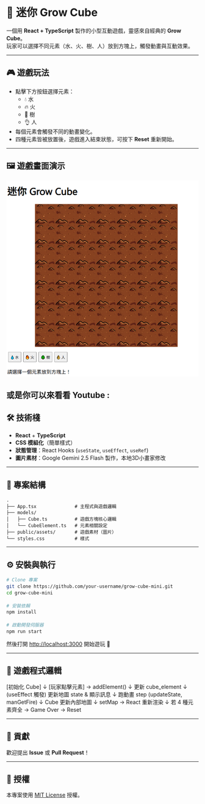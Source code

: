 # 🌱 迷你 Grow Cube

一個用 **React + TypeScript** 製作的小型互動遊戲，靈感來自經典的 **Grow Cube**。  
玩家可以選擇不同元素（水、火、樹、人）放到方塊上，觸發動畫與互動效果。

---

## 🎮 遊戲玩法
- 點擊下方按鈕選擇元素：
  - 💧 水
  - 🔥 火
  - 🌳 樹
  - 👌 人
- 每個元素會觸發不同的動畫變化。
- 四種元素皆被放置後，遊戲進入結束狀態，可按下 **Reset** 重新開始。

---

## 🖼️ 遊戲畫面演示
![遊戲截圖](./public/assets/demo.png)

或是你可以來看看 Youtube : 
---

## 🛠️ 技術棧
- **React** + **TypeScript**
- **CSS 模組化**（簡單樣式）
- **狀態管理**：React Hooks (`useState`, `useEffect`, `useRef`)
- **圖片素材**：Google Gemini 2.5 Flash 製作，本地3D小畫家修改
---

## 📂 專案結構
```
.
├── App.tsx              # 主程式與遊戲邏輯
├── models/
│   ├── Cube.ts          # 遊戲方塊核心邏輯
│   └── CubeElement.ts   # 元素相關設定
├── public/assets/       # 遊戲素材（圖片）
└── styles.css           # 樣式
```

---

## ⚙️ 安裝與執行

```bash
# Clone 專案
git clone https://github.com/your-username/grow-cube-mini.git
cd grow-cube-mini

# 安裝依賴
npm install

# 啟動開發伺服器
npm run start
```

然後打開 [http://localhost:3000](http://localhost:3000) 開始遊玩 🎉

---

## 🚀 遊戲程式邏輯
[初始化 Cube] 
      ↓
[玩家點擊元素] → addElement()
      ↓
更新 cube_element
      ↓ (useEffect 觸發)
更新地圖 state & 顯示訊息
      ↓
跑動畫 step (updateState, manGetFire)
      ↓
Cube 更新內部地圖
      ↓
setMap → React 重新渲染
      ↓
若 4 種元素齊全 → Game Over → Reset

---

## 🤝 貢獻
歡迎提出 **Issue** 或 **Pull Request**！  

---

## 📜 授權
本專案使用 [MIT License](LICENSE) 授權。
